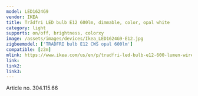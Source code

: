 ```yaml
---
model: LED1624G9
vendor: IKEA
title: Trådfri LED bulb E12 600lm, dimmable, color, opal white
category: light
supports: on/off, brightness, colorxy
image: /assets/images/devices/Ikea_LED1624G9-E12.jpg
zigbeemodel: ['TRADFRI bulb E12 CWS opal 600lm']
compatible: [z2m]
mlink: https://www.ikea.com/us/en/p/tradfri-led-bulb-e12-600-lumen-wireless-dimmable-color-and-white-spectrum-opal-30411566/
link: 
link2: 
link3: 
---
```

Article no. 304.115.66
